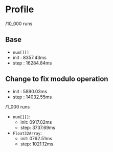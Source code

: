 # Profile

/10_000 runs

## Base

- `num[][]`
- init : 8357.43ms
- step : 16284.84ms

## Change to fix modulo operation

- init : 5890.03ms
- step : 14032.55ms

/1_000 runs

- `num[][]`:
  - init: 0917.02ms
  - step: 3737.69ms
- `Float32Array`:
  - init: 0762.51ms
  - step: 1021.12ms
